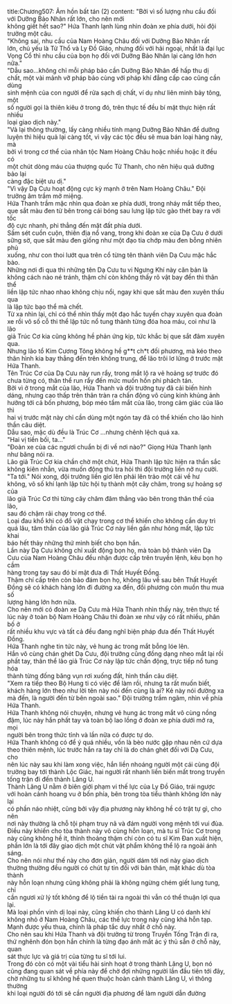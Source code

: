 title:Chương507: Âm hồn bất tán (2)
content:
"Bởi vì số lượng nhu cầu đối với Dưỡng Bảo Nhân rất lớn, cho nên mới<br>không giết hết sao?" Hứa Thanh lạnh lùng nhìn đoàn xe phía dưới, hỏi đội<br>trưởng một câu.<br>"Không sai, nhu cầu của Nam Hoàng Châu đối với Dưỡng Bảo Nhân rất<br>lớn, chủ yếu là Tử Thổ và Ly Đồ Giáo, nhưng đối với hải ngoại, nhất là đại lục<br>Vọng Cổ thì nhu cầu của bọn họ đối với Dưỡng Bảo Nhân lại càng lớn hơn<br>nữa."<br>"Dẫu sao...không chỉ mỗi pháp bảo cần Dưỡng Bảo Nhân để hấp thu dị<br>chất, một vài mảnh vỡ pháp bảo cùng với pháp khí đẳng cấp cao cũng cần dùng<br>sinh mệnh của con người để rửa sạch dị chất, ví dụ như liên minh bảy tông, một<br>số người gọi là thiên kiêu ở trong đó, trên thực tế đều bí mật thực hiện rất nhiều<br>loại giao dịch này."<br>"Vả lại thông thường, lấy càng nhiều tính mạng Dưỡng Bảo Nhân để dưỡng<br>luyện thì hiệu quả lại càng tốt, vì vậy các tộc đều sẽ mua bán loại hàng này, mà<br>bởi vì trong cơ thể của nhân tộc Nam Hoàng Châu hoặc nhiều hoặc ít đều có<br>một chút dòng máu của thượng quốc Tử Thanh, cho nên hiệu quả dưỡng bảo lại<br>càng đặc biệt ưu dị."<br>"Vì vậy Dạ Cưu hoạt động cực kỳ mạnh ở trên Nam Hoàng Châu." Đội<br>trưởng âm trầm mở miệng.<br>Hứa Thanh trầm mặc nhìn qua đoàn xe phía dưới, trong nháy mắt tiếp theo,<br>que sắt màu đen từ bên trong cái bóng sau lưng lập tức gào thét bay ra với tốc<br>độ cực nhanh, phi thẳng đến mặt đất phía dưới.<br>Sấm sét cuồn cuộn, thiên địa nổ vang, trong khi đoàn xe của Dạ Cưu ở dưới<br>sững sờ, que sắt màu đen giống như một đạo tia chớp màu đen bỗng nhiên phủ<br>xuống, như con thoi lướt qua trên cổ từng tên thành viên Dạ Cưu mặc hắc bào.<br>Những nơi đi qua thì những tên Dạ Cưu tu vi Ngưng Khí này căn bản là<br>không cách nào né tránh, thậm chí còn không thấy rõ vật bay đến thì thân thể<br>liền lập tức nhao nhao không chịu nổi, ngay khi que sắt màu đen xuyên thấu qua<br>là lập tức bạo thể mà chết.<br>Từ xa nhìn lại, chỉ có thể nhìn thấy một đạo hắc tuyến chạy xuyên qua đoàn<br>xe rồi vô số cỗ thi thể lập tức nổ tung thành từng đóa hoa máu, coi như là lão<br>giả Trúc Cơ kia cũng không hề phản ứng kịp, tức khắc bị que sắt đâm xuyên<br>qua.<br>Nhưng lão tổ Kim Cương Tông không hề g**t ch*t đối phương, mà kéo theo<br>thân hình kia bay thẳng đến trên không trung, để lão trôi lơ lửng ở trước mặt<br>Hứa Thanh.<br>Tên Trúc Cơ của Dạ Cưu này run rẩy, trong mắt lộ ra vẻ hoảng sợ trước đó<br>chưa từng có, thân thể run rẩy đến mức muốn hồn phi phách tán.<br>Bởi vì ở trong mắt của lão, Hứa Thanh và đội trưởng tuy đã cải biến hình<br>dáng, nhưng cao thấp trên thân tràn ra chấn động vô cùng kinh khủng ảnh<br>hưởng tới cả bốn phương, bóp méo tầm mắt của lão, trong cảm giác của lão thì<br>hai vị trước mặt này chỉ cần dùng một ngón tay đã có thể khiến cho lão hình<br>thần câu diệt.<br>Dẫu sao, mặc dù đều là Trúc Cơ …nhưng chênh lệch quá xa.<br>"Hai vị tiền bối, ta..."<br>"Đoàn xe của các ngươi chuẩn bị đi về nơi nào?" Giọng Hứa Thanh lạnh<br>như băng nói ra.<br>Lão giả Trúc Cơ kia chần chờ một chút, Hứa Thanh lập tức hiện ra thần sắc<br>không kiên nhẫn, vừa muốn động thủ tra hỏi thì đội trưởng liền nở nụ cười.<br>"Ta tới." Nói xong, đội trưởng liền giơ lên phải lên trảo một cái về hư<br>không, vô số khí lạnh lập tức hội tụ thành một cây châm, trong sự hoảng sợ của<br>lão giả Trúc Cơ thì từng cây châm đâm thẳng vào bên trong thân thể của lão,<br>sau đó chậm rãi chạy trong cơ thể.<br>Loại đau khổ khi có đồ vật chạy trong cơ thể khiến cho không cần duy trì<br>quá lâu, tâm thần của lão giả Trúc Cơ này liền gần như hỏng mất, lập tức khai<br>báo hết thảy những thứ mình biết cho bọn hắn.<br>Lần này Dạ Cưu không chỉ xuất động bọn họ, mà toàn bộ thành viên Dạ<br>Cưu của Nam Hoàng Châu đều nhận được cấp trên truyền lệnh, kêu bọn họ cầm<br>hàng trong tay sau đó bí mật đưa đi Thất Huyết Đồng.<br>Thậm chí cấp trên còn bảo đám bọn họ, không lâu về sau bên Thất Huyết<br>Đồng sẽ có khách hàng lớn đi đường xa đến, đối phương còn muốn thu mua số<br>lượng hàng lớn hơn nữa.<br>Cho nên mới có đoàn xe Dạ Cưu mà Hứa Thanh nhìn thấy này, trên thực tế<br>lúc này ở toàn bộ Nam Hoàng Châu thì đoàn xe như vậy có rất nhiều, phân bố ở<br>rất nhiều khu vực và tất cả đều đang nghĩ biện pháp đưa đến Thất Huyết Đồng.<br>Hứa Thanh nghe tin tức này, vẻ hung ác trong mắt bỗng lóe lên.<br>Hắn vô cùng chán ghét Dạ Cưu, đội trưởng cũng đồng dạng nheo mắt lại rồi<br>phất tay, thân thể lão giả Trúc Cơ này lập tức chấn động, trực tiếp nổ tung hóa<br>thành từng đống băng vụn rơi xuống đất, hình thần câu diệt.<br>"Xem ra tiếp theo Bộ Hung ti có việc để làm rồi, nhưng ta rất muốn biết,<br>khách hàng lớn theo như lời tên này nói đến cùng là ai? Kẻ này nói đường xa<br>mà đến, là người đến từ bên ngoài sao." Đội trưởng trầm ngâm, nhìn về phía<br>Hứa Thanh.<br>Hứa Thanh không nói chuyện, nhưng vẻ hung ác trong mắt vô cùng nồng<br>đậm, lúc này hắn phất tay và toàn bộ lao lồng ở đoàn xe phía dưới mở ra, mọi<br>người bên trong thức tỉnh và lần nữa có được tự do.<br>Hứa Thanh không có để ý quá nhiều, vốn là bèo nước gặp nhau nên cứ dựa<br>theo thiên mệnh, lúc trước hắn ra tay chỉ là do chán ghét đối với Dạ Cưu, cho<br>nên lúc này sau khi làm xong việc, hắn liền nhoáng người một cái cùng đội<br>trưởng bay tới thành Lộc Giác, hai người rất nhanh liền biến mất trong truyền<br>tống trận đi đến thành Lăng U.<br>Thành Lăng U nằm ở biên giới phạm vi thế lực của Ly Đồ Giáo, trái ngược<br>với hoàn cảnh hoang vu ở bốn phía, bên trong tòa tiểu thành không lớn này lại<br>có phần náo nhiệt, cũng bởi vậy địa phương này không hề có trật tự gì, cho nên<br>nơi này thường là chỗ tội phạm truy nã và đám người vong mệnh tới vui đùa.<br>Điều này khiến cho tòa thành này vô cùng hỗn loạn, mà tu sĩ Trúc Cơ trong<br>này cũng không hề ít, thỉnh thoảng thậm chí còn có tu sĩ Kim Đan xuất hiện,<br>phần lớn là tới đây giao dịch một chút vật phẩm không thể lộ ra ngoài ánh sáng.<br>Cho nên nói như thế này cho đơn giản, người dám tới nơi này giao dịch<br>thường thường đều người có chút tự tin đối với bản thân, mặt khác dù tòa thành<br>này hỗn loạn nhưng cũng không phải là không ngừng chém giết lung tung, chỉ<br>cần ngươi xử lý tốt không để lộ tiền tài ra ngoài thì vẫn có thể thuận lợi qua lại.<br>Mà loại phồn vinh dị loại này, cũng khiến cho thành Lăng U có danh khí<br>không nhỏ ở Nam Hoàng Châu, các thế lực trong này cũng khá hỗn tạp.<br>Mạnh được yếu thua, chính là pháp tắc duy nhất ở chỗ này.<br>Cho nên sau khi Hứa Thanh và đội trưởng từ trong Truyền Tống Trận đi ra,<br>thứ nghênh đón bọn hắn chính là từng đạo ánh mắt ác ý thủ sẵn ở chỗ này, quan<br>sát thực lực và giá trị của từng tu sĩ tới lui.<br>Trong đó còn có một vài tiểu hài sinh hoạt ở trong thành Lăng U, bọn nó<br>cũng đang quan sát về phía này để chờ đợi những người lần đầu tiên tới đây,<br>chờ những tu sĩ không hề quen thuộc hoàn cảnh thành Lăng U, vì thông thường<br>khi loại người đó tới sẽ cần người địa phương để làm người dẫn đường